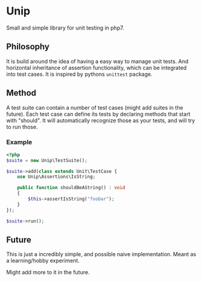 # Unip
Small and simple library for unit testing in php7.

## Philosophy
It is build around the idea of having a easy way to manage unit tests. 
And horizontal inheritance of assertion functionality, which can be
integrated into test cases. It is inspired by pythons `unittest` package.

## Method
A test suite can contain a number of test cases (might add suites in the future).
Each test case can define its tests by declaring methods that start with "should".
It will automatically recognize those as your tests, and will try to run those.

### Example
```php
<?php
$suite = new Unip\TestSuite();

$suite->add(class extends Unit\TestCase {
    use Unip\Assertions\IsString;

    public function shouldBeAString() : void
    {
        $this->assertIsString("foobar");
    }
});

$suite->run();
```

## Future
This is just a incredibly simple, and possible naive implementation. Meant as
a learning/hobby experiment.

Might add more to it in the future.
